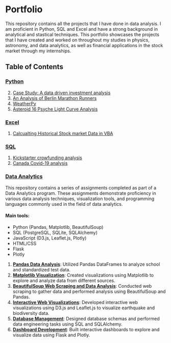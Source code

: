 # Portfolio
This repository contains all the projects that I have done in data analysis. I am proficient in Python, SQL and Excel and have a strong background in analytical and stastical techniques. This portfolio showcases the projects that I have created and worked on throughout my studies in physics, astronomy, and data analytics, as well as financial applications in the stock market through my internships.

## Table of Contents
### [Python](1_Python)
2. [Case Study: A data driven investment analysis](1_Python/1_Case-Study-A-data-driven-investment-analysis)
3. [An Analysis of Berlin Marathon Runners](1_Python/4_berlin_marathon)
4. [WeatherPy](1_Python/6_WeatherPy)
5. [Asteroid 16 Psyche Light Curve Analysis](1_Python/7_16-Psyche)

### [Excel](2_Excel)
1. [Calcualting Historical Stock market Data in VBA](2_Excel/excel_vbas)

### [SQL](3_SQL)
1. [Kickstarter crowfunding analysis](3_SQL/1_crowdfunding)
2. [Canada Covid-19 analysis](3_SQL/2_covid)

### [Data Analytics](Data-Analytics)
This repository contains a series of assignments completed as part of a Data Analytics program. These assignments demonstrate proficiency in various data analysis techniques, visualization tools, and programming languages commonly used in the field of data analytics.
#### Main tools:
- Python (Pandas, Matplotlib, BeautifulSoup)
- SQL (PostgreSQL, SQLite, SQLAlchemy)
- JavaScript (D3.js, Leaflet.js, Plotly)
- HTML/CSS
- Flask
- Plotly
1. [**Pandas Data Analysis**](Data-Analytics/1-data-analysis-pandas): Utilized Pandas DataFrames to analyze school and standardized test data.
2. [**Matplotlib Visualization**](Data-Analytics/2-pymaceuticals-matplotlib): Created visualizations using Matplotlib to explore and analyze data from different sources.
3. [**BeautifulSoup Web Scraping and Data Analysis**](Data-Analytics/5-scraping-mars-data): Conducted web scraping to gather data and performed analysis using BeautifulSoup and Pandas.
4. [**Interactive Web Visualizations**](Data-Analytics/7-leaflet-challenge): Developed interactive web visualizations using D3.js and Leaflet.js to visualize earthquake and biodiversity data.
5. [**Database Management**](Data-Analytics/4-climate-analysis-SQLAlchemy): Designed database schemas and performed data engineering tasks using SQL and SQLAlchemy.
6. [**Dashboard Development**](Data-Analytics/6-belly-button-dataset-dashboard): Built interactive dashboards to explore and visualize data using Flask and Plotly.
